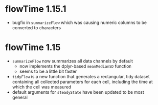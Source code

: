 # flowTime 1.15.1

- bugfix in `summarizeFlow` which was causing numeric columns to be converted to characters

# flowTime 1.15

- `summarizeFlow` now summarizes all data channels by default
    - now implements the dplyr-based `meanMedianSD` function
    - seems to be a little bit faster 
- `tidyFlow` is a new function that generates a rectangular, tidy 
dataset containing all collected parameters for each cell, including the time 
at which the cell was measured
- default arguments for `steadyState` have been updated to be most general 
